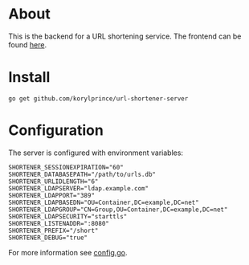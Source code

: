 # About

This is the backend for a URL shortening service. The frontend can be found [here](https://github.com/korylprince/url-shortener-client).

# Install

```
go get github.com/korylprince/url-shortener-server
```

# Configuration

The server is configured with environment variables:

```
SHORTENER_SESSIONEXPIRATION="60"
SHORTENER_DATABASEPATH="/path/to/urls.db"
SHORTENER_URLIDLENGTH="6"
SHORTENER_LDAPSERVER="ldap.example.com"
SHORTENER_LDAPPORT="389"
SHORTENER_LDAPBASEDN="OU=Container,DC=example,DC=net"
SHORTENER_LDAPGROUP="CN=Group,OU=Container,DC=example,DC=net"
SHORTENER_LDAPSECURITY="starttls"
SHORTENER_LISTENADDR=":8080"
SHORTENER_PREFIX="/short"
SHORTENER_DEBUG="true"
```

For more information see [config.go](https://github.com/korylprince/url-shortener-server/blob/master/config.go).
